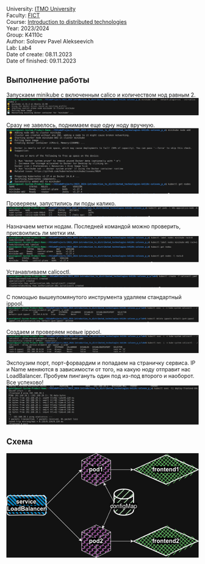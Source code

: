 University: [ITMO University](https://itmo.ru/ru/)\
Faculty: [FICT](https://fict.itmo.ru)\
Course: [Introduction to distributed technologies](https://github.com/itmo-ict-faculty/introduction-to-distributed-technologies)\
Year: 2023/2024\
Group: K4110c\
Author: Solovev Pavel Alekseevich\
Lab: Lab4\
Date of create: 08.11.2023\
Date of finished: 09.11.2023

## Выполнение работы

Запускаем minikube с включенным calico и количеством нод равным 2.
![start kuber with calico](pictures/start-kuber-with-calico.png)

Сразу не завелось, поднимаем еще одну ноду вручную.
![one more node](pictures/node.png)

Проверяем, запустились ли поды калико.
![calico pods started](pictures/calico-pods.png)

Назначаем метки нодам. Последней командой можно проверить, присвоились ли метки им.
![added labels](pictures/labels.png)

Устанавливаем calicoctl.
![started calico ctl](pictures/calico-ctl.png)

С помощью вышеупомянутого инструмента удаляем стандартный ippool.
![delete default ippool](pictures/old-ippool.png)

Создаем и проверяем новые ippool.
![create new ippool](pictures/new-ippool.png)

Экспоузим порт, порт-форвардим и попадаем на страничку сервиса. IP и Name меняются в зависимости от того, на какую ноду отправит нас LoadBalancer. Пробуем пингануть один под из-под второго и наоборот. Все успехово!
![ping one pod from another](pictures/ping.png)

## Схема

![scheme](pictures/kuber-lab4.drawio.png)